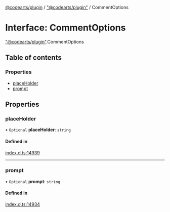 [@codearts/plugin](../README.md) / ["@codearts/plugin"](../modules/_codearts_plugin_.md) / CommentOptions

# Interface: CommentOptions

["@codearts/plugin"](../modules/_codearts_plugin_.md).CommentOptions

## Table of contents

### Properties

- [placeHolder](codearts_plugin_.CommentOptions.md#placeholder)
- [prompt](codearts_plugin_.CommentOptions.md#prompt)

## Properties

### placeHolder

• `Optional` **placeHolder**: `string`

#### Defined in

[index.d.ts:14939](https://github.com/huaweicloud/cloudide-plugin-api/blob/d4de966/index.d.ts#L14939)

___

### prompt

• `Optional` **prompt**: `string`

#### Defined in

[index.d.ts:14934](https://github.com/huaweicloud/cloudide-plugin-api/blob/d4de966/index.d.ts#L14934)
